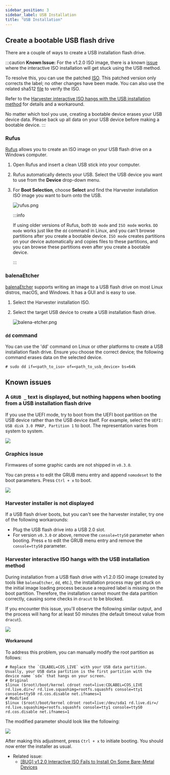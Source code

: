 ```yaml
---
sidebar_position: 3
sidebar_label: USB Installation
title: "USB Installation"
---
```


<head>
  <link rel="canonical" href="https://docs.harvesterhci.io/v1.2/install/usb-install"/>
</head>

## Create a bootable USB flash drive

There are a couple of ways to create a USB installation flash drive.

:::caution
**Known Issue:** For the v1.2.0 ISO image, there is a known [issue](https://github.com/harvester/harvester/issues/4510) where the interactive ISO installation will get stuck using the USB method.

To resolve this, you can use the patched [ISO](https://releases.rancher.com/harvester/v1.2.0/harvester-v1.2.0-patch1-amd64.iso). This patched version only corrects the label; no other changes have been made. You can also use the related sha512 [file](https://releases.rancher.com/harvester/v1.2.0/harvester-v1.2.0-patch1-amd64.iso.sha512sum) to verify the ISO.

Refer to the [Harvester interactive ISO hangs with the USB installation method](#harvester-interactive-iso-hangs-with-the-usb-installation-method) for details and a workaround.

No matter which tool you use, creating a bootable device erases your USB device data. Please back up all data on your USB device before making a bootable device.
:::

### Rufus

[Rufus](https://rufus.ie/) allows you to create an ISO image on your USB flash drive on a Windows computer.
1. Open Rufus and insert a clean USB stick into your computer.
2. Rufus automatically detects your USB. Select the USB device you want to use from the **Device** drop-down menu.
3. For **Boot Selection**, choose **Select** and find the Harvester installation ISO image you want to burn onto the USB.

	![rufus.png](/img/v1.2/install/rufus.png)

	:::info

	If using older versions of Rufus, both `DD mode` and `ISO mode` works. `DD mode` works just like the `dd` command in Linux, and you can't browse partitions after you create a bootable device. `ISO mode` creates partitions on your device automatically and copies files to these partitions, and you can browse these partitions even after you create a bootable device.

	:::

### balenaEtcher

[balenaEtcher](https://www.balena.io/etcher/) supports writing an image to a USB flash drive on most Linux distros, macOS, and Windows. It has a GUI and is easy to use.

1. Select the Harvester installation ISO.
2. Select the target USB device to create a USB installation flash drive.

	![balena-etcher.png](/img/v1.2/install/balena-etcher.png)

### `dd` command

You can use the 'dd' command on Linux or other platforms to create a USB installation flash drive. Ensure you choose the correct device; the following command erases data on the selected device.

```
# sudo dd if=<path_to_iso> of=<path_to_usb_device> bs=64k
```

## Known issues

### A `GRUB _` text is displayed, but nothing happens when booting from a USB installation flash drive

If you use the UEFI mode, try to boot from the UEFI boot partition on the USB device rather than the USB device itself. For example, select the `UEFI: USB disk 3.0 PMAP, Partition 1` to boot. The representation varies from system to system.

![](/img/v1.2/install/usb-install-select-correct-partition.jpg)

### Graphics issue

Firmwares of some graphic cards are not shipped in `v0.3.0`.

You can press `e` to edit the GRUB menu entry and append `nomodeset` to the boot parameters. Press `Ctrl + x` to boot.

![](/img/v1.2/install/usb-install-nomodeset.png)

### Harvester installer is not displayed

If a USB flash driver boots, but you can't see the harvester installer, try one of the following workarounds:

- Plug the USB flash drive into a USB 2.0 slot.
- For version `v0.3.0` or above, remove the `console=ttyS0` parameter when booting. Press `e` to edit the GRUB menu entry and remove the `console=ttyS0` parameter.

### Harvester interactive ISO hangs with the USB installation method

During installation from a USB flash drive with v1.2.0 ISO image (created by tools like `balenaEtcher`, `dd`, etc.), the installation process may get stuck on the initial image loading process because a required label is missing on the boot partition. Therefore, the installation cannot mount the data partition correctly, causing some checks in `dracut` to be blocked.

If you encounter this issue, you'll observe the following similar output, and the process will hang for at least 50 minutes (the default timeout value from `dracut`).

![](/img/v1.2/install/usb-install-hang.png)

#### Workaround

To address this problem, you can manually modify the root partition as follows:
```text
# Replace the `CDLABEL=COS_LIVE` with your USB data partition. Usually, your USB data partition is the first partition with the device name `sdx` that hangs on your screen.
# Original
$linux ($root)/boot/kernel cdroot root=live:CDLABEL=COS_LIVE rd.live.dir=/ rd.live.squashimg=rootfs.squashfs console=tty1 console=ttyS0 rd.cos.disable net.ifnames=1
# Modified 
$linux ($root)/boot/kernel cdroot root=live:/dev/sda1 rd.live.dir=/ rd.live.squashimg=rootfs.squashfs console=tty1 console=ttyS0 rd.cos.disable net.ifnames=1
``` 

The modified parameter should look like the following:

![](/img/v1.2/install/grub-parameter-modified.png)

After making this adjustment, press `Ctrl + x` to initiate booting. You should now enter the installer as usual.

- Related issue:
  - [[BUG] v1.2.0 Interactive ISO Fails to Install On Some Bare-Metal Devices](https://github.com/harvester/harvester/issues/4510) 